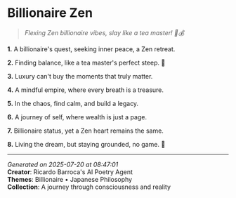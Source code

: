 # Billionaire Zen

> *Flexing Zen billionaire vibes, slay like a tea master! 🍵💰*

**1.** A billionaire's quest, seeking inner peace, a Zen retreat.


**2.** Finding balance, like a tea master's perfect steep. 🍵


**3.** Luxury can't buy the moments that truly matter.


**4.** A mindful empire, where every breath is a treasure.


**5.** In the chaos, find calm, and build a legacy.


**6.** A journey of self, where wealth is just a page.


**7.** Billionaire status, yet a Zen heart remains the same.


**8.** Living the dream, but staying grounded, no game. 🌠



---

*Generated on 2025-07-20 at 08:47:01*  
**Creator**: Ricardo Barroca's AI Poetry Agent  
**Themes**: Billionaire • Japanese Philosophy  
**Collection**: A journey through consciousness and reality